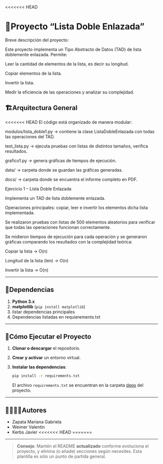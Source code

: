 <<<<<<< HEAD
# 🐍Proyecto “Lista Doble Enlazada”
Breve descripción del proyecto:

Este proyecto implementa un Tipo Abstracto de Datos (TAD) de lista doblemente enlazada.
Permite:

Leer la cantidad de elementos de la lista, es decir su longitud.

Copiar elementos de la lista.

Invertir la lista.

Medir la eficiencia de las operaciones y analizar su complejidad.

## 🏗Arquitectura General

<<<<<<< HEAD
El código está organizado de manera modular:

modulos/lista_doble1.py → contiene la clase ListaDobleEnlazada con todas las operaciones del TAD.

test_lista.py → ejecuta pruebas con listas de distintos tamaños, verifica resultados.

grafico1.py →  genera gráficas de tiempos de ejecución.

data/ → carpeta donde se guardan las gráficas generadas.

docs/ → carpeta donde se encuentra el informe completo en PDF.


 Ejercicio 1 – Lista Doble Enlazada

Implementa un TAD de lista doblemente enlazada.

Operaciones principales: copiar, leer e invertir los elementos dicha lista implementada.

Se realizaron pruebas con listas de 500 elementos aleatorios para verificar que todas las operaciones funcionan correctamente.

Se midieron tiempos de ejecución para cada operación y se generaron gráficas comparando los resultados con la complejidad teórica:

Copiar la lista → O(n)


Longitud de la lista (len) → O(n)


Invertir la lista → O(n)

---
## 📑Dependencias

1. **Python 3.x**
2. **matplotlib** (`pip install matplotlib`)
3. listar dependencias principales
4. Dependencias listadas en requierements.txt

---
## 🚀Cómo Ejecutar el Proyecto
1. **Clonar o descargar** el repositorio.

2. **Crear y activar** un entorno virtual.

3. **Instalar las dependencias**:
   ```bash
   pip install -r requirements.txt
   ```
   El archivo `requirements.txt` se encuentran en la carpeta [deps](./deps) del proyecto.

---
## 🙎‍♀️🙎‍♂️Autores

- Zapata Mariana Gabriela
- Weimer Valentin
- Kerbs Javier
<<<<<<< HEAD
=======

---

> **Consejo**: Mantén el README **actualizado** conforme evoluciona el proyecto, y elimina (o añade) secciones según necesites. Esta plantilla es sólo un punto de partida general.
